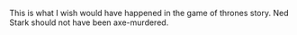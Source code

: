 This is what I wish would have happened in the game of thrones story. Ned Stark should not have been axe-murdered.
